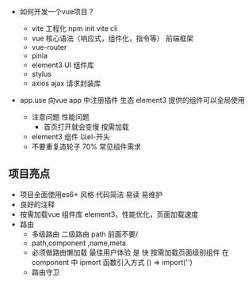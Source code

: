 - 如何开发一个vue项目？
  - vite 工程化 npm init vite cli 
  - vue 核心语法（响应式，组件化，指令等）
    前端框架
  - vue-router
  - pinia 
  - element3 UI 组件库 
  - stylus 
  - axios ajax 请求封装库

- app.use
  向vue app 中注册插件 生态
  element3 提供的组件可以全局使用
  - 注意问题 性能问题
    - 首页打开就会变慢 按需加载
  - element3 组件 以el-开头
  - 不要重复造轮子 70% 常见组件需求 

## 项目亮点
- 项目全面使用es6+ 风格
  代码简洁 易读 易维护
- 良好的注释
- 按需加载vue 组件库 element3，性能优化，页面加载速度
- 路由 
  - 多级路由 
    二级路由 path 前面不要/ 
  - path,component ,name,meta
  - 必须做路由懒加载
    最佳用户体验 是 快 
    按需加载页面级别组件 在component 中 ipmort 函数引入方式 () => import('')
  - 路由守卫
  